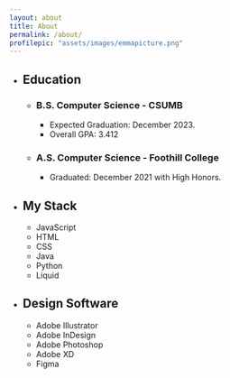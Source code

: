 ```yaml
---
layout: about
title: About
permalink: /about/
profilepic: "assets/images/emmapicture.png"
---
```

 
- ## Education ##

    - ### **B.S. Computer Science - CSUMB** ###

        - Expected Graduation: December 2023.
        - Overall GPA: 3.412

    - ### **A.S. Computer Science - Foothill College** ###

        - Graduated: December 2021 with High Honors.

- ## My Stack ##

    - JavaScript
    - HTML
    - CSS
    - Java
    - Python
    - Liquid

- ## Design Software ##

    - Adobe Illustrator
    - Adobe InDesign
    - Adobe Photoshop
    - Adobe XD
    - Figma